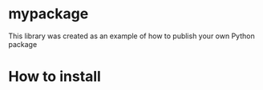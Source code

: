 # mypackage
 This library was created as an example of how to publish your own Python package

 # How to install